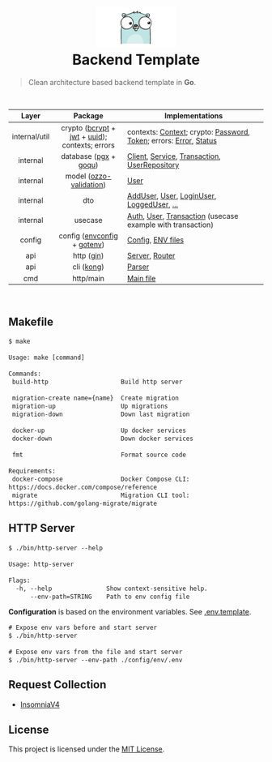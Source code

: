 <h1 align="center">
    <img height="80" src="./assets/gopher-icon.gif" alt="Go"><br>Backend Template
</h1>

> Clean architecture based backend template in **Go**.

<br>
<table align="center">
<thead>
<tr>
<th>Layer</th>
<th>Package</th>
<th>Implementations</th>
</tr>
</thead>
<tbody>

<tr>
<td align="center">internal/util</td>
<td align="center">crypto (<a href="https://pkg.go.dev/golang.org/x/crypto/bcrypt">bcrypt</a> + <a href="https://github.com/golang-jwt/jwt">jwt</a> + <a href="https://github.com/gofrs/uuid">uuid</a>);<br>contexts; errors</td>
<td>
    contexts: <a href="./internal/util/contexts/context.go">Context</a>;
    crypto: <a href="./internal/util/crypto/password.go">Password</a>, <a href="./internal/util/crypto/token.go">Token</a>;
    errors: <a href="./internal/util/errors/error.go">Error</a>, <a href="./internal/util/errors/status.go">Status</a>
</td>
</tr>

<tr>
<td align="center">internal</td>
<td align="center">database (<a href="https://github.com/jackc/pgx">pgx</a> + <a href="https://github.com/doug-martin/goqu">goqu</a>)</td>
<td>
    <a href="./internal/database/client.go">Client</a>, 
    <a href="./internal/database/service.go">Service</a>, 
    <a href="./internal/database/transaction.go">Transaction</a>, 
    <a href="./internal/database/repository/user.go">UserRepository</a>
</td>
</tr>

<tr>
<td align="center">internal</td>
<td align="center">model (<a href="https://github.com/go-ozzo/ozzo-validation">ozzo-validation</a>)</td>
<td><a href="./internal/model/user.go">User</a></td>
</tr>

<tr>
<td align="center">internal</td>
<td align="center">dto</td>
<td>
    <a href="./internal/dto/add_user.go">AddUser</a>,
    <a href="./internal/dto/user.go">User</a>,
    <a href="./internal/dto/login_user.go">LoginUser</a>,
    <a href="./internal/dto/logged_user.go">LoggedUser</a>,
    <a href="./internal/dto/">...</a>
</td>
</tr>

<tr>
<td align="center">internal</td>
<td align="center">usecase</td>
<td>
    <a href="./internal/usecase/auth.go">Auth</a>, 
    <a href="./internal/usecase/user.go">User</a>, 
    <a href="./internal/usecase/transaction.go">Transaction</a> (usecase example with transaction)
</td>
</tr>

<tr>
<td align="center">config</td>
<td align="center">config (<a href="https://github.com/kelseyhightower/envconfig">envconfig</a> + <a href="https://github.com/subosito/gotenv">gotenv</a>)</td>
<td>
    <a href="./config/config.go">Config</a>,
    <a href="./config/env">ENV files</a>
</td>
</tr>

<tr>
<td align="center">api</td>
<td align="center">http (<a href="https://github.com/gin-gonic/gin">gin</a>)</td>
<td>
    <a href="./api/http/server.go">Server</a>, 
    <a href="./api/http/router.go">Router</a>
</td>
</tr>

<tr>
<td align="center">api</td>
<td align="center">cli (<a href="https://github.com/alecthomas/kong">kong</a>)</td>
<td>
    <a href="./api/cli/cli.go">Parser</a>
</td>
</tr>

<tr>
<td align="center">cmd</td>
<td align="center">http/main</td>
<td><a href="./cmd/http/main.go">Main file</a></td>
</tr>

</tbody>
</table>
<br>

## Makefile

```shell
$ make

Usage: make [command]

Commands:
 build-http                    Build http server

 migration-create name={name}  Create migration
 migration-up                  Up migrations
 migration-down                Down last migration

 docker-up                     Up docker services
 docker-down                   Down docker services

 fmt                           Format source code

Requirements:
 docker-compose                Docker Compose CLI: https://docs.docker.com/compose/reference
 migrate                       Migration CLI tool: https://github.com/golang-migrate/migrate

```

## HTTP Server

```shell
$ ./bin/http-server --help

Usage: http-server

Flags:
  -h, --help               Show context-sensitive help.
      --env-path=STRING    Path to env config file
```

**Configuration** is based on the environment variables. See [.env.template](./config/env/.env.template).

```shell
# Expose env vars before and start server
$ ./bin/http-server

# Expose env vars from the file and start server
$ ./bin/http-server --env-path ./config/env/.env
```

## Request Collection
* [InsomniaV4](./assets/api-collection.insomnia-v4.json)

## License

This project is licensed under the [MIT License](https://github.com/pvarentsov/go-backend-template/blob/main/LICENSE).
